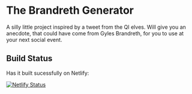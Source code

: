 # The Brandreth Generator

A silly little project inspired by a tweet from the QI elves. Will give you an anecdote, that could have come from Gyles Brandreth, for you to use at your next social event. 

## Build Status

Has it built sucessfully on Netlify:

[![Netlify Status](https://api.netlify.com/api/v1/badges/ea6a08c2-efed-4843-961e-4ffc1b926e20/deploy-status)](https://app.netlify.com/sites/brandreth-generator/deploys)